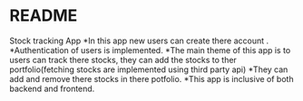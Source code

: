 # README
Stock tracking App 
*In this app new users can create there account .
*Authentication of users is implemented.
*The main theme of this app is to users can track there stocks, they can add the stocks to ther portfolio(fetching stocks are implemented using third party api)
*They can add and remove there stocks in there potfolio.
*This app is inclusive of both backend and frontend.
